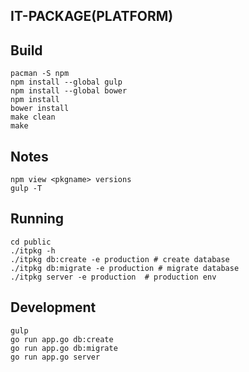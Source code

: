 IT-PACKAGE(PLATFORM)
--------------------------------

## Build
    pacman -S npm
    npm install --global gulp
    npm install --global bower
    npm install
    bower install
    make clean
    make

## Notes
    npm view <pkgname> versions
    gulp -T


## Running
    cd public
    ./itpkg -h
    ./itpkg db:create -e production # create database
    ./itpkg db:migrate -e production # migrate database
    ./itpkg server -e production  # production env


## Development
    gulp
    go run app.go db:create
    go run app.go db:migrate
    go run app.go server 
